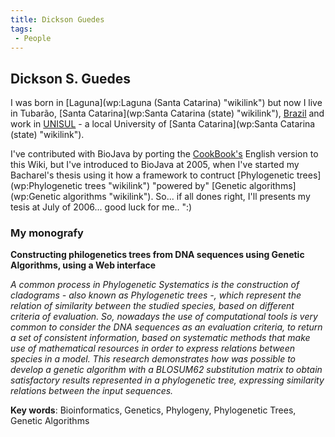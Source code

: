 ```yaml
---
title: Dickson Guedes
tags:
 - People
---
```


Dickson S. Guedes
-----------------

I was born in [Laguna](wp:Laguna (Santa Catarina) "wikilink") but now I
live in Tubarão, [Santa Catarina](wp:Santa Catarina (state) "wikilink"),
[Brazil](wp:Brazil "wikilink") and work in
[UNISUL](http://www.unisul.br) - a local University of [Santa
Catarina](wp:Santa Catarina (state) "wikilink").

I've contributed with BioJava by porting the
[CookBook's](Biojava:Cookbook "wikilink") English version to this Wiki,
but I've introduced to BioJava at 2005, when I've started my Bacharel's
thesis using it how a framework to contruct [Phylogenetic
trees](wp:Phylogenetic trees "wikilink") "powered by" [Genetic
algorithms](wp:Genetic algorithms "wikilink"). So... if all dones right,
I'll presents my tesis at July of 2006... good luck for me.. ":)

### My monografy

**Constructing philogenetics trees from DNA sequences using Genetic
Algorithms, using a Web interface**

*A common process in Phylogenetic Systematics is the construction of
cladograms - also known as Phylogenetic trees -, which represent the
relation of similarity between the studied species, based on different
criteria of evaluation. So, nowadays the use of computational tools is
very common to consider the DNA sequences as an evaluation criteria, to
return a set of consistent information, based on systematic methods that
make use of mathematical resources in order to express relations between
species in a model. This research demonstrates how was possible to
develop a genetic algorithm with a BLOSUM62 substitution matrix to
obtain satisfactory results represented in a phylogenetic tree,
expressing similarity relations between the input sequences.*

**Key words**: Bioinformatics, Genetics, Phylogeny, Phylogenetic Trees,
Genetic Algorithms
